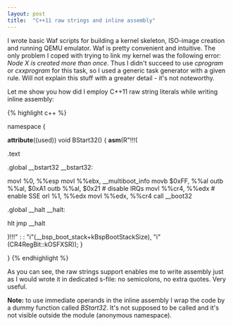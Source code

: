 ```yaml
---
layout: post
title:  "C++11 raw strings and inline assembly"
---
```

I wrote basic Waf scripts for building a kernel skeleton, ISO-image creation and running QEMU emulator. Waf is pretty convenient and intuitive. The only problem I coped with trying to link my kernel was the following error: *Node X is created more than once*. Thus I didn't succeed to use *cprogram* or *cxxprogram* for this task, so I used a generic task generator with a given rule. Will not explain this stuff with a greater detail - it's not noteworthy.

Let me show you how did I employ C++11 raw string literals while writing inline assembly:

{% highlight c++ %}

namespace {

__attribute__((used))
void BStart32() {
  __asm__(R"!!!(

.text

.global __bstart32
__bstart32:

  movl %0, %%esp
  movl %%ebx, __multiboot_info
  movb $0xFF, %%al
  outb %%al, $0xA1
  outb %%al, $0x21 # disable IRQs
  movl %%cr4, %%edx # enable SSE
  orl %1, %%edx
  movl %%edx, %%cr4
  call __boot32

.global __halt
__halt:

  hlt
  jmp __halt

  )!!!" : : "i"(__bsp_boot_stack+kBspBootStackSize), "i"(CR4RegBit::kOSFXSR));
}

}
{% endhighlight %}

As you can see, the raw strings support enables me to write assembly just as I would wrote it in dedicated s-file: no semicolons, no extra quotes. Very useful.

**Note:** to use immediate operands in the inline assembly I wrap the code by a dummy function called *BStart32*. It's not supposed to be called and it's not visible outside the module (anonymous namespace).